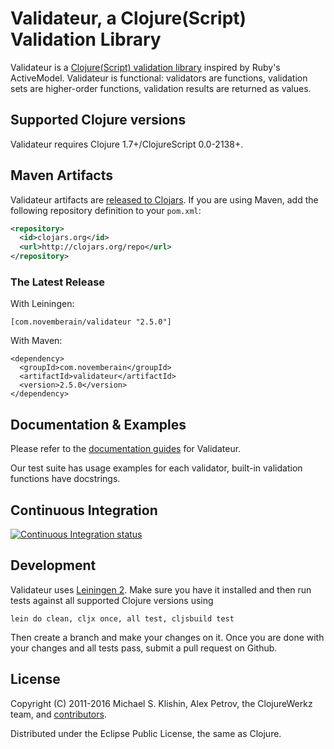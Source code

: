 # Validateur, a Clojure(Script) Validation Library

Validateur is a [Clojure(Script) validation library](http://clojurevalidations.info) inspired by Ruby's ActiveModel. Validateur is functional: validators are
functions, validation sets are higher-order functions, validation results are returned as values.


## Supported Clojure versions

Validateur requires Clojure 1.7+/ClojureScript 0.0-2138+.



## Maven Artifacts

Validateur artifacts are [released to Clojars](https://clojars.org/com.novemberain/validateur).
If you are using Maven, add the following repository definition to your `pom.xml`:

``` xml
<repository>
  <id>clojars.org</id>
  <url>http://clojars.org/repo</url>
</repository>
```

### The Latest Release

With Leiningen:

    [com.novemberain/validateur "2.5.0"]

With Maven:

    <dependency>
      <groupId>com.novemberain</groupId>
      <artifactId>validateur</artifactId>
      <version>2.5.0</version>
    </dependency>



## Documentation & Examples

Please refer to the [documentation guides](http://clojurevalidations.info) for Validateur.

Our test suite has usage examples for each validator, built-in validation functions have docstrings.


## Continuous Integration

[![Continuous Integration status](https://secure.travis-ci.org/michaelklishin/validateur.png)](http://travis-ci.org/michaelklishin/validateur)


## Development

Validateur uses [Leiningen 2](https://github.com/technomancy/leiningen/blob/master/doc/TUTORIAL.md). Make
sure you have it installed and then run tests against all supported Clojure versions using

    lein do clean, cljx once, all test, cljsbuild test

Then create a branch and make your changes on it. Once you are done with your changes and all
tests pass, submit a pull request on Github.


## License

Copyright (C) 2011-2016 Michael S. Klishin, Alex Petrov, the ClojureWerkz team,
and [contributors](https://github.com/michaelklishin/validateur/graphs/contributors).

Distributed under the Eclipse Public License, the same as Clojure.
